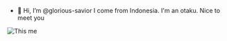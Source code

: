 - 👋 Hi, I’m @glorious-savior
I come from Indonesia. I'm an otaku. Nice to meet you
<img src='https://encrypted-tbn0.gstatic.com/images?q=tbn:ANd9GcRxOU3pdb-CxzpNPK-6eyLPUMPJeviRplBCFw&usqp=CAU' alt="This me" />
<!---
glorious-savior/glorious-savior is a ✨ special ✨ repository because its `README.md` (this file) appears on your GitHub profile.
You can click the Preview link to take a look at your changes.
--->
